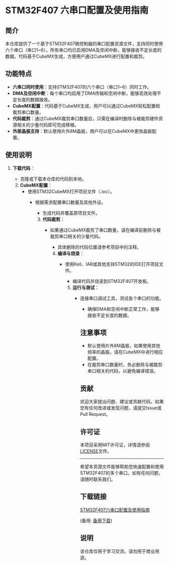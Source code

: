 # STM32F407 六串口配置及使用指南

## 简介

本仓库提供了一个基于STM32F407微控制器的串口配置资源文件，支持同时使用六个串口（串口1~6）。所有串口均已启用DMA及空闲中断，能够接收不定长度的数据。代码基于CubeMX生成，方便用户通过CubeMX进行配置和裁剪。

## 功能特点

- **六串口同时使用**：支持STM32F407的六个串口（串口1~6）同时工作。
- **DMA及空闲中断**：每个串口均启用了DMA传输和空闲中断，能够高效处理不定长度的数据接收。
- **CubeMX配置**：代码基于CubeMX生成，用户可以通过CubeMX轻松配置和裁剪串口数量。
- **代码裁剪**：通过CubeMX裁剪串口数量后，只需在编译时删除与被裁剪硬件资源相关的少量代码即可完成移植。
- **外部晶振支持**：默认使用片外8M晶振，用户可以在CubeMX中更改晶振配置。

## 使用说明

1. **下载代码**：
   - 克隆或下载本仓库的代码到本地。

   2. **CubeMX配置**：
      - 使用STM32CubeMX打开项目文件（.ioc）。
         - 根据需求配置串口数量及其他外设。
            - 生成代码并覆盖原项目文件。

            3. **代码裁剪**：
               - 如果通过CubeMX裁剪了串口数量，请在编译前删除与被裁剪串口相关的少量代码。
                  - 具体删除的代码位置请参考项目中的注释。

                  4. **编译与烧录**：
                     - 使用Keil、IAR或其他支持STM32的IDE打开项目文件。
                        - 编译代码并烧录到STM32F407开发板。

                        5. **运行与测试**：
                           - 连接串口调试工具，测试各个串口的功能。
                              - 确保DMA和空闲中断正常工作，能够接收不定长度的数据。

                              ## 注意事项

                              - 默认使用片外8M晶振，如果使用其他频率的晶振，请在CubeMX中进行相应配置。
                              - 在裁剪串口数量时，务必删除与被裁剪串口相关的代码，以避免编译错误。

                              ## 贡献

                              欢迎大家提出问题、建议或贡献代码。如果您有任何改进或发现问题，请提交Issue或Pull Request。

                              ## 许可证

                              本项目采用MIT许可证，详情请参阅[LICENSE](LICENSE)文件。

                              ---

                              希望本资源文件能够帮助您快速配置和使用STM32F407的多个串口。如有任何问题，请随时联系我们。

                              ## 下载链接
                              [STM32F407六串口配置及使用指南](https://pan.quark.cn/s/fdf79a013834) 

                              (备用: [备用下载](https://pan.baidu.com/s/1o237Cm_giOVOYMok9798dw?pwd=1234))

                              ## 说明

                              该仓库仅用于学习交流，请勿用于商业用途。
